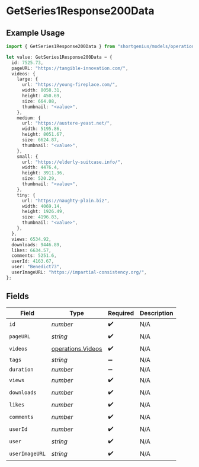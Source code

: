 # GetSeries1Response200Data

## Example Usage

```typescript
import { GetSeries1Response200Data } from "shortgenius/models/operations";

let value: GetSeries1Response200Data = {
  id: 7525.73,
  pageURL: "https://tangible-innovation.com/",
  videos: {
    large: {
      url: "https://young-fireplace.com/",
      width: 8058.31,
      height: 450.69,
      size: 664.08,
      thumbnail: "<value>",
    },
    medium: {
      url: "https://austere-yeast.net/",
      width: 5195.86,
      height: 8051.67,
      size: 6624.87,
      thumbnail: "<value>",
    },
    small: {
      url: "https://elderly-suitcase.info/",
      width: 4476.4,
      height: 3911.36,
      size: 520.29,
      thumbnail: "<value>",
    },
    tiny: {
      url: "https://naughty-plain.biz",
      width: 4069.14,
      height: 1926.49,
      size: 4196.83,
      thumbnail: "<value>",
    },
  },
  views: 6534.92,
  downloads: 9446.89,
  likes: 6634.57,
  comments: 5251.6,
  userId: 4163.67,
  user: "Benedict73",
  userImageURL: "https://impartial-consistency.org/",
};
```

## Fields

| Field                                                  | Type                                                   | Required                                               | Description                                            |
| ------------------------------------------------------ | ------------------------------------------------------ | ------------------------------------------------------ | ------------------------------------------------------ |
| `id`                                                   | *number*                                               | :heavy_check_mark:                                     | N/A                                                    |
| `pageURL`                                              | *string*                                               | :heavy_check_mark:                                     | N/A                                                    |
| `videos`                                               | [operations.Videos](../../models/operations/videos.md) | :heavy_check_mark:                                     | N/A                                                    |
| `tags`                                                 | *string*                                               | :heavy_minus_sign:                                     | N/A                                                    |
| `duration`                                             | *number*                                               | :heavy_minus_sign:                                     | N/A                                                    |
| `views`                                                | *number*                                               | :heavy_check_mark:                                     | N/A                                                    |
| `downloads`                                            | *number*                                               | :heavy_check_mark:                                     | N/A                                                    |
| `likes`                                                | *number*                                               | :heavy_check_mark:                                     | N/A                                                    |
| `comments`                                             | *number*                                               | :heavy_check_mark:                                     | N/A                                                    |
| `userId`                                               | *number*                                               | :heavy_check_mark:                                     | N/A                                                    |
| `user`                                                 | *string*                                               | :heavy_check_mark:                                     | N/A                                                    |
| `userImageURL`                                         | *string*                                               | :heavy_check_mark:                                     | N/A                                                    |